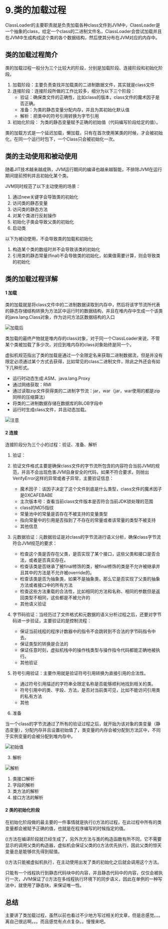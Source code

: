 # 9.类的加载过程
ClassLoader的主要职责就是负责加载各种class文件到JVM中，ClassLoader是一个抽象的class，给定一个class的二进制文件名，ClassLoader会尝试加载并且在JVM中生成构成这个类的各个数据结构，然后使其分布在JVM对应的内存中。

## 类的加载过程简介

类的加载过程一般分为三个比较大的阶段，分别是加载阶段、连接阶段和初始化阶段。
1. 加载阶段：主要负责查找并加载类的二进制数据文件，其实就是class文件
2. 连接阶段：连接阶段所做的工作比较多，细分为以下三个阶段：
    * 验证：确保类文件的正确性，比如class的版本，class文件的魔术因子是否正确。
    * 准备：为类的静态变量分配内存，并且为其初始化默认值
    * 解析：把类中的符号引用转换为字节引用
3. 初始化阶段： 为类的静态变量赋予正确的初始值（代码编写阶段给定的值）。

类的加载方式是一个延迟加载，懒加载，只有在首次使用某类的时候，才会被初始化，在同一个运行时包下，一个Class只会被初始化一次。

## 类的主动使用和被动使用
随着JIT技术越来越成熟，JVM运行期间的编译也越来越智能，不排除JVM在运行期间提前预判并且初始化某个类。

JVM同时规范了以下主动使用的场景：

1. 通过new关键字会导致类的初始化
2. 访问类的静态变量
3. 访问类的静态方法
4. 对某个类进行反射操作
5. 初始化子类会导致父类的初始化
6. 启动类

以下为被动使用，不会导致类的加载和初始化

1. 构造某个类的数组时并不会导致该类的初始化
2. 引用类的静态常量(final)不会导致类的初始化，如果值需要计算，则会导致类的初始化

## 类的加载过程详解

#### 1  加载

类的加载就是将class文件中的二进制数据读取到内存中，然后将该字节流所代表的静态存储结构转换为方法区中运行时的数据结构，并且在堆内存中生成一个该类的java.lang.Class对象，作为访问方法区数据结构的入口

![加载后](https://tvax4.sinaimg.cn/large/005VwC5mly1g8qh3ts4p1j30q60b1n2z.jpg)

类加载的最终产物就是堆内存的class对象，对于同一个ClassLoader来说，不管某个类被加载了多少次，对应到堆内存的class对象始终是同一个。

虚拟机规范指出了类的加载是通过一个全限定名来获取二进制数据流，但是并没有限定必须通过某个方式去获得，比如常见的class二进制文件，除此之外还会有如下几种形式。

* 运行时动态生成:ASM、java.lang.Proxy
* 通过网络获取：RMI
* 通过读取zip文件获得类的二进制字节流：jar，war（jar，war使用的都是zip同样的压缩算法）
* 将类的二进制数据存储在数据库的BLOB字段中
* 运行时生成class文件，并且动态加载。

![注意](https://tva2.sinaimg.cn/large/005VwC5mly1g8qhf9ozn3j30wz07e0zy.jpg)

#### 2  连接

连接阶段分为三个小的过程：验证、准备、解析

1. 验证：

  1. 验证文件格式主要是确保class文件的字节流所包含的内容符合当前JVM的规范，并且不会出现危害JVM自身安全的代码，如果不符合要求，则抛出VerifyError这样的异常或者子异常，主要验证信息：
     * 魔术因子：该因子决定了这个文件到底是什么类型，class文件的魔术因子是0XCAFEBABE
     * 主次版本号：查看当前class文件版本是否符合当前JDK锁处理的范围
     * class的MD5指纹
     * 常量池中的常量是否存在不被支持的变量类型
     * 指向常量中的引用是否指到了不存在的常量或者该常量的类型不被支持
     * 其他信息

  2. 元数据验证：元数据验证是对class的字节流进行语义分析，确保class字节流符合JVM规范的要求：
     * 检查这个类是否存在父类，是否实现了某个接口，这些父类和接口是否合法，或者是否真实存在。
     * 检查该类是否继承了被final修饰的类，被final修饰的类是不允许被继承并且其中的方法是不允许被override的。
     * 检查该类是否为抽象类，如果不是抽象类，那么它是否实现了父类的抽象方法或者接口中的所有方法
     * 检查这些方法重载的合法性，比如相同的方法和名称、相同的参数但是返回类型不相同，这些都是不被允许的
     * 其他语义验证

  3. 字节码验证：当经历过了文件格式和元数据的语义分析过程之后，还要对字节码进一步验证，主要验证的是控制流程：
     * 保证当前线程的程序计数器中的指令不会跳转到不合法的字节码指令中去。
     * 保证类型的转换是合法的
     * 保证任意时刻，虚拟机栈中的操作栈类型与操作指令代码都能正确地被执行。
     * 其他验证
  4. 符号引用验证：主要作用就是验证符号引用转换为直接引用的合法性。

     * 通过符号引用描述的字符串全限定名称是否能够顺利地找到相关的类。
     * 符号引用中的类、字段、方法，是否对当前类可见，比如不能访问引用类的私有方法
     * 其他

2. 准备

当一个class的字节流通过了所有的验证过程之后，就开始为该对象的类变量（静态变量），分配内存并且设置初始值了，类变量的内存会被分配到方法区中，不同于实例变量的会被分配到堆内存中。

![初始值](https://tvax2.sinaimg.cn/large/005VwC5mly1g8qrmn68yoj30c50avjti.jpg)


3. 解析

![解析](https://tva1.sinaimg.cn/large/005VwC5mly1g8qs695lgnj30vj071n3q.jpg)

  1. 类接口解析
  2. 字段的解析
  3. 类方法的解析
  4. 接口方法的解析

#### 2  类的初始化阶段

在初始化阶段做的最主要的一件事情就是执行<cinit>()方法的过程，在此过程中所有的类变量都会被赋予正确的值，也就是在程序编写的时候指定的值。

<cinit>()方法在编译阶段就已经生成了，另外次方法与类的构造函数有所不同，它不需要显示的调用父类的构造器，虚拟机会保证父类的<cinit>()方法优先执行，因此父类的惊天变量总是能够优先得到赋值。

<cinit>()方法只能被虚拟机执行，在主动使用出发了类的初始化之后就会调用这个方法。

只能有一个线程执行到静态代码块中的内容，并且静态代码中的内容，仅仅会被执行一次，JVM保证了<cinit>()方法在多线程执行环境下的同步语义，因此在单例的一种写法中，就使用了静态块，来保证唯一性。

## 总结

主要讲了类加载过程，虽然以前也看过不少地方写过相关的文章，但是总感觉。。。离自己很远啊。。。而且感觉有点点复杂。。慢慢来吧。
